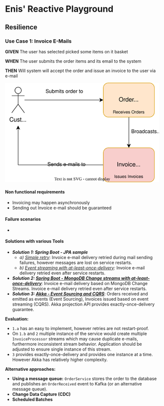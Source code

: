 # Enis' Reactive Playground

## Resilience

### Use Case 1: Invoice E-Mails
**GIVEN** The user has selected picked some items on it basket

**WHEN** The user submits the order items and its email to the system

**THEN** Will system will accept the order and issue an invoice to the user via e-mail

![invoice_processing_usercase.drawio.svg](invoice_processing_usercase.drawio.svg)

#### Non functional requirements
* Invoicing may happen asynchronously
* Sending out Invoice e-mail should be guaranteed

#### Failure scenarios
* 

#### Solutions with various Tools
* ***Solution 1: Spring Boot - JPA sample***
    * *a) [Simple retry](https://github.com/enisspahi/spring-boot-jpa-resilience-sample)*:  Invoice e-mail delivery retried during mail sending failures, however messages are lost on service restarts.  
    * *b) [Event streaming with at-least-once-delivery](https://github.com/enisspahi/spring-boot-jpa-resilience-sample/tree/alod):* Invoice e-mail delivery retried even after service restarts.
* ***Solution 2: [Spring Boot - MongoDB Change streams with at-least-once-delivery](https://github.com/enisspahi/spring-boot-mongodb-changestreams-sample)***: Invoice e-mail delivery based on MongoDB Change Streams. Invoice e-mail delivery retried even after service restarts.
* ***Solution 3: [Akka - Event Sourcing and CQRS](https://github.com/enisspahi/akka-eventsourcing-cqrs-sample)***: Orders received and emitted as events (Event Sourcing), Invoices issued based on event streaming (CQRS). Akka projection API provides exactly-once-delivery guarantee.   

**Evaluation:**
* `1.a` has an easy to implement, however retries are not restart-proof. 
* On `1.b` and `2` multiple instance of the service would create multiple `InvoiceProcessor` streams which may cause duplicate e-mails, furthermore inconsistent stream behavior. Application should be adjusted to ensure single instance of this stream.
* `3` provides exactly-once-delivery and provides one instance at a time. However Akka has relatively higher complexity.     

**Alternative approaches:**

* **Using a message queue:** `OrderService` stores the order to the database and publishes an `OrderReceived` event to Kafka (or an alternative message queue). 
* **Change Data Capture (CDC)**
* **Scheduled Batches**


